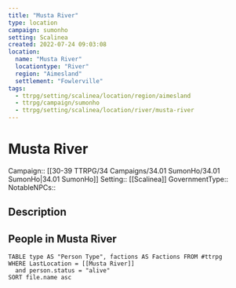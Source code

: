 ```yaml
---
title: "Musta River"
type: location
campaign: sumonho
setting: Scalinea
created: 2022-07-24 09:03:08
location:
  name: "Musta River"
  locationtype: "River"
  region: "Aimesland"
  settlement: "Fowlerville"
tags:
  - ttrpg/setting/scalinea/location/region/aimesland
  - ttrpg/campaign/sumonho
  - ttrpg/setting/scalinea/location/river/musta-river
---
```

# Musta River

Campaign:: [[30-39 TTRPG/34 Campaigns/34.01 SumonHo/34.01 SumonHo|34.01 SumonHo]]
Setting:: [[Scalinea]]
GovernmentType::
NotableNPCs::

## Description



## People in Musta River

```dataview
TABLE type AS "Person Type", factions AS Factions FROM #ttrpg 
WHERE LastLocation = [[Musta River]]
  and person.status = "alive"
SORT file.name asc
```



